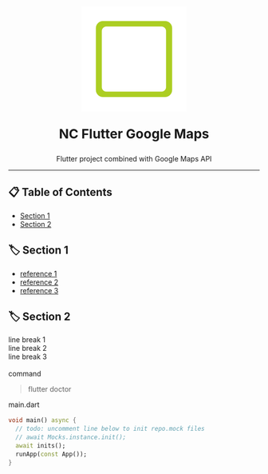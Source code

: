 <div align=center>
<a href="https://nostracode.com">
<img src="assets/images/nostra_logo.png">
</a>
</div>

<div align=center>
<p style="font-size: 26px; font-weight: bold;">NC Flutter Google Maps</p>
<p>Flutter project combined with Google Maps API</p>
</div>

---

## 📋 Table of Contents

- [Section 1](#section_1)
- [Section 2](#section_2)

## 🏷️ Section 1 <a name = "section_1"></a>

- [reference 1](https://nostracode.com)
- [reference 2](https://nostracode.com)
- [reference 3](https://nostracode.com)

## 🏷️ Section 2 <a name = "section_2"></a>

line break 1<br>
line break 2<br>
line break 3<br>
<br>
command

> flutter doctor

main.dart

```dart
void main() async {
  // todo: uncomment line below to init repo.mock files
  // await Mocks.instance.init();
  await inits();
  runApp(const App());
}
```
